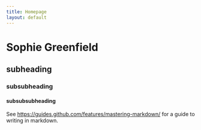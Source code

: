 ```yaml
---
title: Homepage
layout: default
---
```


# Sophie Greenfield

## subheading

### subsubheading

#### subsubsubheading

See <https://guides.github.com/features/mastering-markdown/> for a guide to writing in markdown.
